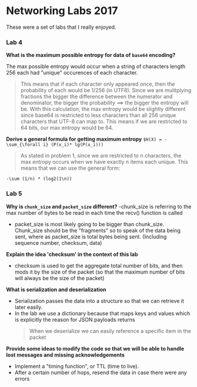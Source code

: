 # Networking Labs 2017

These were a set of labs that I really enjoyed.

### Lab 4
**What is the maximum possible entropy for data of `base64` encoding?**

The max possible entropy would occur when a string of characters length 256 each had "unique" occurences of each character.
  > This means that if each character only appeared once, then the probability of each would be 1/256 (in UTF8). Since we are mulitplying fractions
  > the bigger the difference between the numerator and denominator, the bigger the probability ==> the bigger the entropy will be.
  	With this calculation, the max entropy would be slightly different since base64 is restricted to less characters than all 256 unique characters
   	that UTF-8 can map to. This means if we are restricted to 64 bits, our max entropy would be 64. 

**Derive a general formula for getting maximum entropy**
   ```$H(X) = -\sum_{\forall i} (P(x_i)* lg(P(x_i))) ```
    
> As stated in problem 1, since we are restricted to n characters, the max entropy occurs when we have exactly
>  n items each unique. This means that we can use the general form: 
 

   ``` -\sum (1/n) * (log2(1\n)) ```

### Lab 5
**Why is `chunk_size` and `packet_size` different?**
	-chunk_size is referring to the max number of bytes
	  to be read in each time the recv() function is called
  - packet_size is most likely going to be bigger than chunk_size. Chunk_size should be the "fragments" so to speak
  	  of the data being sent, where as packet_size is total bytes being sent. (Including sequence number, checksum, data)    

**Explain the idea 'checksum' in the context of this lab**
- checksum is used to get the aggregate total number of bits, and then mods it by the size of the packet (so that the maximum number of bits will always be the size of the packet)
    
**What is serialization and deserialization**
- Serialization passes the data into a structure so that we can retrieve it later easily.
- In the lab we use a dictionary because that maps keys and values which is explicitly the reason for JSON payloads returns
   > When we deserialize we can easily reference a specific item in the packet 

**Provide some ideas to modify the code so that we will be able to handle lost messages and missing acknowledgements**
- Implement a "timing function", or TTL (time to live).
- After a certain number of hops, resend the data in case there were any errors
